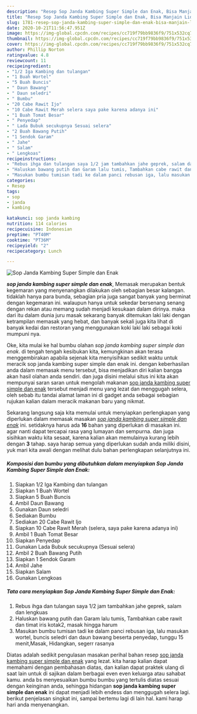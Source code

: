 ```yaml
---
description: "Resep Sop Janda Kambing Super Simple dan Enak, Bisa Manjain Lidah"
title: "Resep Sop Janda Kambing Super Simple dan Enak, Bisa Manjain Lidah"
slug: 1781-resep-sop-janda-kambing-super-simple-dan-enak-bisa-manjain-lidah
date: 2020-10-21T11:56:47.951Z
image: https://img-global.cpcdn.com/recipes/cc719f79bb9836f9/751x532cq70/sop-janda-kambing-super-simple-dan-enak-foto-resep-utama.jpg
thumbnail: https://img-global.cpcdn.com/recipes/cc719f79bb9836f9/751x532cq70/sop-janda-kambing-super-simple-dan-enak-foto-resep-utama.jpg
cover: https://img-global.cpcdn.com/recipes/cc719f79bb9836f9/751x532cq70/sop-janda-kambing-super-simple-dan-enak-foto-resep-utama.jpg
author: Phillip Norton
ratingvalue: 4.8
reviewcount: 11
recipeingredient:
- "1/2 Iga Kambing dan tulangan"
- "1 Buah Wortel"
- "5 Buah Buncis"
- " Daun Bawang"
- " Daun seledri"
- " Bumbu"
- "20 Cabe Rawit Ijo"
- "10 Cabe Rawit Merah selera saya pake karena adanya ini"
- "1 Buah Tomat Besar"
- " Penyedap"
- " Lada Bubuk secukupnya Sesuai selera"
- "2 Buah Bawang Putih"
- "1 Sendok Garam"
- " Jahe"
- " Salam"
- " Lengkoas"
recipeinstructions:
- "Rebus ihga dan tulangan saya 1/2 jam tambahkan jahe geprek, salam dan lengkuas"
- "Haluskan bawang putih dan Garam lalu tumis, Tambahkan cabe rawit dan timat iris kotak2, masak hingga harum"
- "Masukan bumbu tumisan tadi ke dalam panci rebusan iga, lalu masukan wortel, buncis seledri dan daun bawang beserta penyedap, tunggu 15 menit,Masak, Hidangkan, segerr rasanya"
categories:
- Resep
tags:
- sop
- janda
- kambing

katakunci: sop janda kambing 
nutrition: 114 calories
recipecuisine: Indonesian
preptime: "PT40M"
cooktime: "PT36M"
recipeyield: "2"
recipecategory: Lunch

---
```



![Sop Janda Kambing Super Simple dan Enak](https://img-global.cpcdn.com/recipes/cc719f79bb9836f9/751x532cq70/sop-janda-kambing-super-simple-dan-enak-foto-resep-utama.jpg)

<b><i>sop janda kambing super simple dan enak</i></b>, Memasak merupakan bentuk kegemaran yang menyenangkan dilakukan oleh sebagian besar kalangan. tidaklah hanya para bunda, sebagian pria juga sangat banyak yang berminat dengan kegemaran ini. walaupun hanya untuk sekedar bersenang senang dengan rekan atau memang sudah menjadi kesukaan dalam dirinya. maka dari itu dalam dunia juru masak sekarang banyak ditemukan laki laki dengan ketrampilan memasak yang hebat, dan banyak sekali juga kita lihat di banyak kedai dan restoran yang menggunakan koki laki laki sebagai koki mumpuni nya.

Oke, kita mulai ke hal bumbu olahan <i>sop janda kambing super simple dan enak</i>. di tengah tengah kesibukan kita, kemungkinan akan terasa menggembirakan apabila sejenak kita menyisihkan sedikit waktu untuk meracik sop janda kambing super simple dan enak ini. dengan keberhasilan anda dalam memasak menu tersebut, bisa menjadikan diri kalian bangga akan hasil olahan anda sendiri. dan juga disini melalui situs ini kita akan mempunyai saran saran untuk mengolah makanan <u>sop janda kambing super simple dan enak</u> tersebut menjadi menu yang lezat dan menggugah selera, oleh sebab itu tandai alamat laman ini di gadget anda sebagai sebagian rujukan kalian dalam meracik makanan baru yang nikmat.




Sekarang langsung saja kita memulai untuk menyiapkan perlengkapan yang diperlukan dalam memasak masakan <u><i>sop janda kambing super simple dan enak</i></u> ini. setidaknya harus ada <b>16</b> bahan yang diperlukan di masakan ini. agar nanti dapat tercapai rasa yang lumayan dan sempurna. dan juga sisihkan waktu kita sesaat, karena kalian akan memulainya kurang lebih dengan <b>3</b> tahap. saya harap semua yang diperlukan sudah anda miliki disini, yuk mari kita awali dengan melihat dulu bahan perlengkapan selanjutnya ini.

<!--inarticleads1-->

##### Komposisi dan bumbu yang dibutuhkan dalam menyiapkan Sop Janda Kambing Super Simple dan Enak:

1. Siapkan 1/2 Iga Kambing dan tulangan
1. Siapkan 1 Buah Wortel
1. Siapkan 5 Buah Buncis
1. Ambil  Daun Bawang
1. Gunakan  Daun seledri
1. Sediakan  Bumbu
1. Sediakan 20 Cabe Rawit Ijo
1. Siapkan 10 Cabe Rawit Merah (selera, saya pake karena adanya ini)
1. Ambil 1 Buah Tomat Besar
1. Siapkan  Penyedap
1. Gunakan  Lada Bubuk secukupnya (Sesuai selera)
1. Ambil 2 Buah Bawang Putih
1. Siapkan 1 Sendok Garam
1. Ambil  Jahe
1. Siapkan  Salam
1. Gunakan  Lengkoas




<!--inarticleads2-->

##### Tata cara menyiapkan Sop Janda Kambing Super Simple dan Enak:

1. Rebus ihga dan tulangan saya 1/2 jam tambahkan jahe geprek, salam dan lengkuas
1. Haluskan bawang putih dan Garam lalu tumis, Tambahkan cabe rawit dan timat iris kotak2, masak hingga harum
1. Masukan bumbu tumisan tadi ke dalam panci rebusan iga, lalu masukan wortel, buncis seledri dan daun bawang beserta penyedap, tunggu 15 menit,Masak, Hidangkan, segerr rasanya




Diatas adalah sedikit pengulasan masakan perihal bahan resep <u>sop janda kambing super simple dan enak</u> yang lezat. kita harap kalian dapat memahami dengan pembahasan diatas, dan kalian dapat praktek ulang di saat lain untuk di sajikan dalam berbagai even even keluarga atau sahabat kamu. anda bs menyesuaikan bumbu bumbu yang tertulis diatas sesuai dengan keinginan anda, sehingga hidangan <b>sop janda kambing super simple dan enak</b> ini dapat menjadi lebih endess dan menggugah selera lagi. berikut penjelasan singkat ini, sampai bertemu lagi di lain hal. kami harap hari anda menyenangkan.
